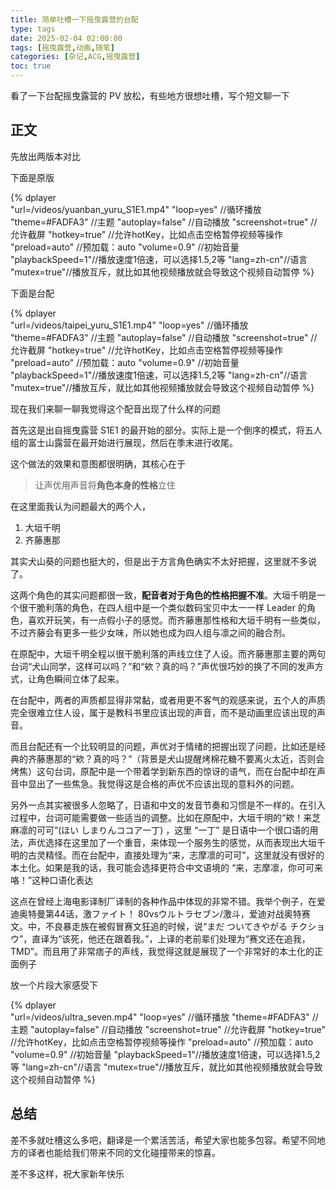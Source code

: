 ```yaml
---
title: 简单吐槽一下摇曳露营的台配
type: tags
date: 2025-02-04 02:00:00
tags: [摇曳露营,动画,随笔]
categories: [杂记,ACG,摇曳露营]
toc: true
---
```


看了一下台配摇曳露营的 PV 放松，有些地方很想吐槽，写个短文聊一下

<!--more-->

## 正文

先放出两版本对比

下面是原版

{% 
    dplayer     
    "url=/videos/yuanban_yuru_S1E1.mp4"
    "loop=yes"  //循环播放
    "theme=#FADFA3"   //主题
    "autoplay=false"  //自动播放
    "screenshot=true" //允许截屏
    "hotkey=true" //允许hotKey，比如点击空格暂停视频等操作
    "preload=auto" //预加载：auto
    "volume=0.9"  //初始音量
    "playbackSpeed=1"//播放速度1倍速，可以选择1.5,2等
    "lang=zh-cn"//语言
    "mutex=true"//播放互斥，就比如其他视频播放就会导致这个视频自动暂停
%}

下面是台配

{% 
    dplayer     
    "url=/videos/taipei_yuru_S1E1.mp4" 
    "loop=yes"  //循环播放
    "theme=#FADFA3"   //主题
    "autoplay=false"  //自动播放
    "screenshot=true" //允许截屏
    "hotkey=true" //允许hotKey，比如点击空格暂停视频等操作
    "preload=auto" //预加载：auto
    "volume=0.9"  //初始音量
    "playbackSpeed=1"//播放速度1倍速，可以选择1.5,2等
    "lang=zh-cn"//语言
    "mutex=true"//播放互斥，就比如其他视频播放就会导致这个视频自动暂停
%}

现在我们来聊一聊我觉得这个配音出现了什么样的问题

首先这是出自摇曳露营 S1E1 的最开始的部分。实际上是一个倒序的模式，将五人组的富士山露营在最开始进行展现，然后在季末进行收尾。

这个做法的效果和意图都很明确，其核心在于

> 让声优用声音将**角色本身的性格**立住

在这里面我认为问题最大的两个人，

1. 大垣千明
2. 齐藤惠那

其实犬山葵的问题也挺大的，但是出于方言角色确实不太好把握，这里就不多说了。

这两个角色的其实问题都很一致，**配音者对于角色的性格把握不准**。大垣千明是一个很干脆利落的角色，在四人组中是一个类似数码宝贝中太一一样 Leader 的角色，喜欢开玩笑，有一点假小子的感觉。而齐藤惠那性格和大垣千明有一些类似，不过齐藤会有更多一些少女味，所以她也成为四人组与凛之间的融合剂。

在原配中，大垣千明全程以很干脆利落的声线立住了人设。而齐藤惠那主要的两句台词“犬山同学，这样可以吗？”和“欸？真的吗？”声优很巧妙的换了不同的发声方式，让角色瞬间立体了起来。

在台配中，两者的声质都显得非常黏，或者用更不客气的观感来说，五个人的声质完全很难立住人设，属于是教科书里应该出现的声音，而不是动画里应该出现的声音。

而且台配还有一个比较明显的问题，声优对于情绪的把握出现了问题，比如还是经典的齐藤惠那的“欸？真的吗？”（背景是犬山提醒烤棉花糖不要离火太近，否则会烤焦）这句台词，原配中是一个带着学到新东西的惊讶的语气，而在台配中却在声音中显出了一些焦急。我觉得这是合格的声优不应该出现的意料外的问题。

另外一点其实被很多人忽略了，日语和中文的发音节奏和习惯是不一样的。在引入过程中，台词可能需要做一些适当的调整。比如在原配中，大垣千明的“欸！来芝麻凛的可可”(ほい しまりんココア一丁) ，这里 “一丁” 是日语中一个很口语的用法，声优选择在这里加了一个重音，来体现一个服务生的感觉，从而表现出大垣千明的古灵精怪。而在台配中，直接处理为“来，志摩凛的可可”，这里就没有很好的本土化。如果是我的话，我可能会选择更符合中文语境的 “来，志摩凛，你可可来咯！”这种口语化表达

这点在曾经上海电影译制厂译制的各种作品中体现的非常不错。我举个例子，在爱迪奥特曼第44话，激ファイト！ 80vsウルトラセブン/激斗，爱迪对战奥特赛文。中，不良暴走族在被假冒赛文狂追的时候，说“まだ ついてきやがる チクショウ”，直译为“该死，他还在跟着我。”，上译的老前辈们处理为“赛文还在追我，TMD”。而且用了非常痞子的声线，我觉得这就是展现了一个非常好的本土化的正面例子

放一个片段大家感受下

{% 
    dplayer     
    "url=/videos/ultra_seven.mp4" 
    "loop=yes"  //循环播放
    "theme=#FADFA3"   //主题
    "autoplay=false"  //自动播放
    "screenshot=true" //允许截屏
    "hotkey=true" //允许hotKey，比如点击空格暂停视频等操作
    "preload=auto" //预加载：auto
    "volume=0.9"  //初始音量
    "playbackSpeed=1"//播放速度1倍速，可以选择1.5,2等
    "lang=zh-cn"//语言
    "mutex=true"//播放互斥，就比如其他视频播放就会导致这个视频自动暂停
%}

## 总结

差不多就吐槽这么多吧，翻译是一个累活苦活，希望大家也能多包容。希望不同地方的译者也能给我们带来不同的文化碰撞带来的惊喜。

差不多这样，祝大家新年快乐
